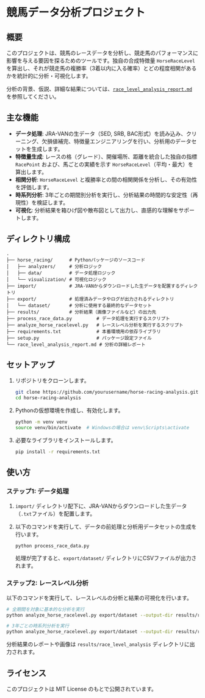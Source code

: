 # 競馬データ分析プロジェクト

## 概要

このプロジェクトは、競馬のレースデータを分析し、競走馬のパフォーマンスに影響を与える要因を探るためのツールです。独自の合成特徴量 `HorseRaceLevel` を算出し、それが競走馬の複勝率（3着以内に入る確率）とどの程度相関があるかを統計的に分析・可視化します。

分析の背景、仮説、詳細な結果については、[`race_level_analysis_report.md`](race_level_analysis_report.md) を参照してください。

## 主な機能

*   **データ処理**: JRA-VANの生データ（SED, SRB, BAC形式）を読み込み、クリーニング、欠損値補完、特徴量エンジニアリングを行い、分析用のデータセットを生成します。
*   **特徴量生成**: レースの格（グレード）、開催場所、距離を統合した独自の指標 `RacePoint` および、馬ごとの実績を示す `HorseRaceLevel`（平均・最大）を算出します。
*   **相関分析**: `HorseRaceLevel` と複勝率との間の相関関係を分析し、その有効性を評価します。
*   **時系列分析**: 3年ごとの期間別分析を実行し、分析結果の時間的な安定性（再現性）を検証します。
*   **可視化**: 分析結果を箱ひげ図や散布図として出力し、直感的な理解をサポートします。

## ディレクトリ構成

```
.
├── horse_racing/      # Pythonパッケージのソースコード
│   ├── analyzers/     # 分析ロジック
│   ├── data/          # データ処理ロジック
│   └── visualization/ # 可視化ロジック
├── import/            # JRA-VANからダウンロードした生データを配置するディレクトリ
├── export/            # 処理済みデータやログが出力されるディレクトリ
│   └── dataset/       # 分析に使用する最終的なデータセット
├── results/           # 分析結果（画像ファイルなど）の出力先
├── process_race_data.py         # データ処理を実行するスクリプト
├── analyze_horse_racelevel.py   # レースレベル分析を実行するスクリプト
├── requirements.txt             # 本番環境用の依存ライブラリ
├── setup.py                     # パッケージ設定ファイル
└── race_level_analysis_report.md # 分析の詳細レポート
```

## セットアップ

1.  リポジトリをクローンします。
    ```bash
    git clone https://github.com/yourusername/horse-racing-analysis.git
    cd horse-racing-analysis
    ```

2.  Pythonの仮想環境を作成し、有効化します。
    ```bash
    python -m venv venv
    source venv/bin/activate  # Windowsの場合は venv\Scripts\activate
    ```

3.  必要なライブラリをインストールします。
    ```bash
    pip install -r requirements.txt
    ```

## 使い方

### ステップ1: データ処理

1.  `import/` ディレクトリ配下に、JRA-VANからダウンロードした生データ（`.txt`ファイル）を配置します。
2.  以下のコマンドを実行して、データの前処理と分析用データセットの生成を行います。

    ```bash
    python process_race_data.py
    ```

    処理が完了すると、`export/dataset/` ディレクトリにCSVファイルが出力されます。

### ステップ2: レースレベル分析

以下のコマンドを実行して、レースレベルの分析と結果の可視化を行います。

```bash
# 全期間を対象に基本的な分析を実行
python analyze_horse_racelevel.py export/dataset --output-dir results/race_level_analysis

# 3年ごとの時系列分析を実行
python analyze_horse_racelevel.py export/dataset --output-dir results/race_level_analysis --three-year-periods
```

分析結果のレポートや画像は `results/race_level_analysis` ディレクトリに出力されます。

## ライセンス

このプロジェクトは MIT License のもとで公開されています。